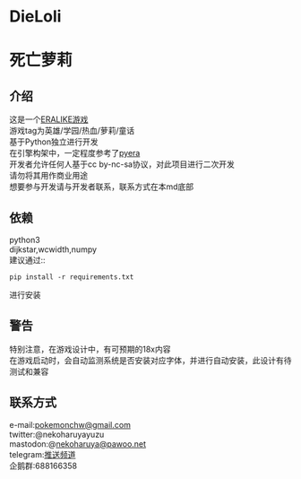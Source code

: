 DieLoli
====
死亡萝莉
====

介绍
----
这是一个[ERALIKE游戏](http://xiaxiansy.pw) \
游戏tag为英雄/学园/热血/萝莉/童话 \
基于Python独立进行开发 \
在引擎构架中，一定程度参考了[pyera](https://github.com/qsjl11/pyera/) \
开发者允许任何人基于cc by-nc-sa协议，对此项目进行二次开发 \
请勿将其用作商业用途 \
想要参与开发请与开发者联系，联系方式在本md底部

依赖
----
python3 \
  dijkstar,wcwidth,numpy \
建议通过::

    pip install -r requirements.txt

进行安装

警告
----
特别注意，在游戏设计中，有可预期的18x内容 \
在游戏启动时，会自动监测系统是否安装对应字体，并进行自动安装，此设计有待测试和兼容

联系方式
----
e-mail:pokemonchw@gmail.com \
twitter:@nekoharuyayuzu \
mastodon:@nekoharuya@pawoo.net \
telegram:[推送频道](https://t.me/die_loli) \
企鹅群:688166358
